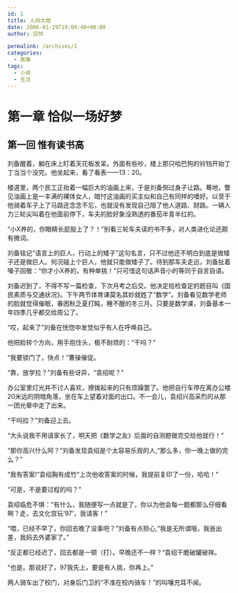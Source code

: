 ```yaml
---
id: 1
title: 人间大炮
date: 2006-01-19T19:04:40+00:00
author: 愆伏

permalink: /archives/1
categories:
  - 故事
tags:
  - 小说
  - 生活
---
```

# 第一章 恰似一场好梦

## 第一回 惟有读书高

刘备醒着，躺在床上盯着天花板发呆。外面有些吵，楼上那只哈巴狗的铃铛开始丁丁当当个没完。他坐起来，看了看表——13：20。

楼道里，两个民工正抬着一幅巨大的油画上来，于是刘备侧过身子让路。蓦地，瞥见油画上是一丰满的裸体女人，暗忖这油画的买主似和自己有同样的嗜好。以至于他骑着车子上了马路还念念不忘，也就没有发现自己阻了他人道路、财路。一辆人力三轮尖叫着在他面前停下，车夫的脸好象没熟透的番茄半青半红的。

“小X养的，你眼睛长屁股上了？！”别看三轮车夫读的书不多，对人类进化论还颇有微词。

刘备铭记“语言上的巨人，行动上的矮子”这句名言，只不过他还不明白到底是做矮子还是做巨人。何况碰上个巨人，他就只能做矮子了。待到那车夫走远，刘备扯着嗓子回敬：“你才小X养的，有种单挑！”只可惜这句话声音小的等同于自言自语。

刘备迟到了，不得不写一篇检查，下次月考之后交。他决定给检查定的题目叫《国民素质与交通状况》。下午两节体育课莫名其妙就姓了“数学”。刘备看见数学老师的脸就觉得催眠，春困秋乏夏打盹，睡不醒的冬三月。只要是数学课，刘备基本一年四季几乎都交给周公了。

“哎，起来了”刘备在恍惚中发觉似乎有人在呼唤自己。

他把脸转个方向，用手抱住头，极不耐烦的：“干吗？”

“我要锁门了，快点！”曹操催促。

“靠，放学拉？”刘备有些讶异，“袁绍呢？”

办公室里灯光并不讨人喜欢，撩拨起来的只有烦躁罢了。他把自行车停在离办公楼20米远的阴暗角落，坐在车上望着对面的出口。不一会儿，袁绍兴高采烈的从那一团光晕中走了出来。

“干吗拉？“刘备迎上去。

“大头说我不用请家长了，明天把《数学之友》后面的自测题做完交给他就行！”

“那你高兴什么阿？”刘备发现袁绍是个太容易乐观的人,“那么多，你一晚上做的完么？”

“我有答案!”袁绍胸有成竹“上次他收答案的时候，我提前复印了一份，哈哈！”

“可是，不是要过程的吗？”

袁绍临危不惧：“有什么，我随便写一点就是了，你以为他会每一题都那么仔细看啊？走，去文化宫玩‘97’，我请客！”

“喂，已经不早了，你回去晚了没事吧？”刘备有点担心,“我是无所谓哦，我爸出差，我妈去外婆家了。”

“反正都已经迟了，回去都是一顿（打）。早晚还不一样？“袁绍干脆破罐破摔。

“也是。那说好了，97我先上，要是有人挑，你再上。”

两人骑车出了校门，对身后门卫的“不准在校内骑车！”的叫嚷充耳不闻。